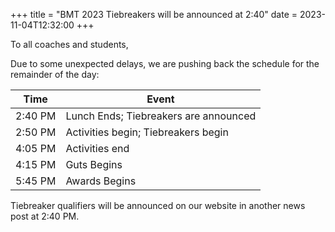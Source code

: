 +++
title = "BMT 2023 Tiebreakers will be announced at 2:40"
date = 2023-11-04T12:32:00
+++

To all coaches and students,

Due to some unexpected delays, we are pushing back the schedule for the
remainder of the day:

| Time    | Event                                 |
| ------- | ------------------------------------- |
| 2:40 PM | Lunch Ends; Tiebreakers are announced |
| 2:50 PM | Activities begin; Tiebreakers begin   |
| 4:05 PM | Activities end                        |
| 4:15 PM | Guts Begins                           |
| 5:45 PM | Awards Begins                         |

Tiebreaker qualifiers will be announced on our website in another news post at
2:40 PM.
